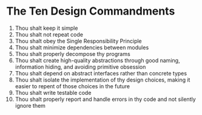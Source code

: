# The Ten Design Commandments
1. Thou shalt keep it simple
1. Thou shalt not repeat code
1. Thou shalt obey the Single Responsibility Principle
1. Thou shalt minimize dependencies between modules
1. Thou shalt properly decompose thy programs
1. Thou shalt create high-quality abstractions through good naming, information hiding, and avoiding primitive obsession
1. Thou shalt depend on abstract interfaces rather than concrete types
1. Thou shalt isolate the implementation of thy design choices, making it easier to repent of those choices in the future
1. Thou shalt write testable code
1. Thou shalt properly report and handle errors in thy code and not silently ignore them